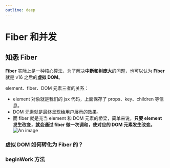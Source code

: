 ```yaml
---
outline: deep
---
```


# Fiber 和并发

## 知悉 Fiber

**Fiber** 实际上是一种核心算法，为了解决**中断和树庞大**的问题，也可以认为 **Fiber** 就是 v16 之后的**虚拟 DOM**。

element、fiber、DOM 元素三者的关系：

- element 对象就是我们的 jsx 代码，上面保存了 props、key、children 等信息。
- DOM 元素就是最终呈现给用户展示的效果。
- 而 fiber 就是充当 element 和 DOM 元素的桥梁，简单来说，**只要 element 发生改变，就会通过 fiber 做一次调和，使对应的 DOM 元素发生改变。**
  ![An image](/fiber/fiber-1.png)

### 虚拟 DOM 如何转化为 Fiber 的？

### beginWork 方法
